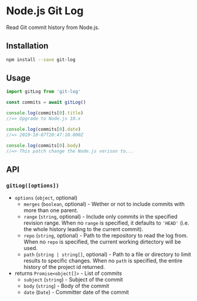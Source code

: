 # Node.js Git Log

Read Git commit history from Node.js.

## Installation

```sh
npm install --save git-log
```

## Usage

```js
import gitLog from 'git-log'

const commits = await gitLog()

console.log(commits[0].title)
//=> Upgrade to Node.js 10.x

console.log(commits[0].date)
//=> 2019-10-07T20:47:10.000Z

console.log(commits[0].body)
//=> This patch change the Node.js verison to...
```

## API

### `gitLog([options])`

- `options` (`object`, optional)
  - `merges` (`boolean`, optional) - Wether or not to include commits with more than one parent.
  - `range` (`string`, optional) - Include only commits in the specified revision range. When no `range` is specified, it defaults to `'HEAD'` (i.e. the whole history leading to the current commit).
  - `repo` (`string`, optional) - Path to the repository to read the log from. When no `repo` is specified, the current working dirtectory will be used.
  - `path` (`string | string[]`, optional) - Path to a file or directory to limit results to specific changes. When no `path` is specified, the entire history of the project id returned.
- returns `Promise<object[]>` - List of commits
  - `subject` (`string`) - Subject of the commit
  - `body` (`string`) - Body of the commit
  - `date` (`Date`) - Committer date of the commit
